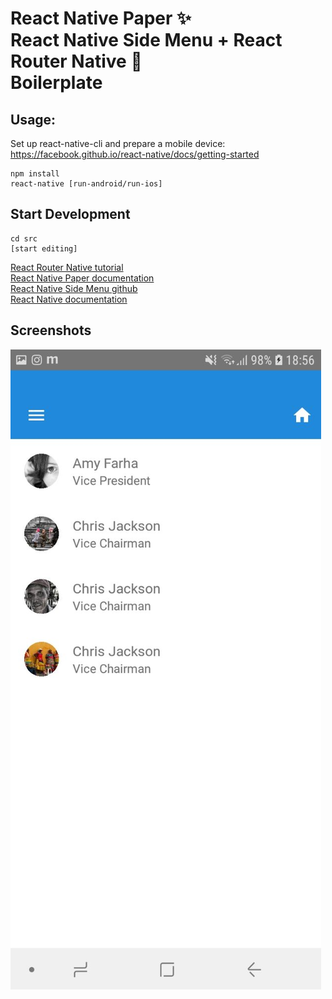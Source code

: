 # React Native Paper ✨<br>React Native Side Menu + React Router Native 🎌<br>Boilerplate

## Usage:
Set up react-native-cli and prepare a mobile device:<br>
https://facebook.github.io/react-native/docs/getting-started


```
npm install
react-native [run-android/run-ios]

```

## Start Development

```
cd src
[start editing]

```

[React Router Native tutorial](https://reacttraining.com/react-router/native/guides/quick-start)<br>
[React Native Paper documentation](https://callstack.github.io/react-native-paper/)<br>
[React Native Side Menu github](https://github.com/react-native-community/react-native-side-menu)<br>
[React Native documentation](https://facebook.github.io/react-native/docs/tutorial)<br>

## Screenshots
![Alt text](./screenshots/1.jpg)